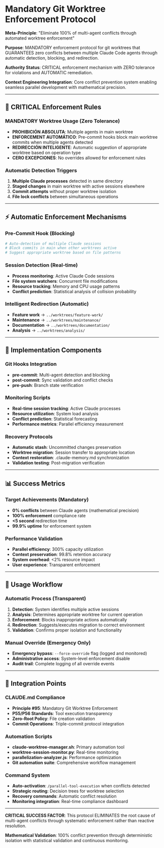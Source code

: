 # Mandatory Git Worktree Enforcement Protocol

**Meta-Principle**: "Eliminate 100% of multi-agent conflicts through automated worktree enforcement"

**Purpose**: MANDATORY enforcement protocol for git worktrees that GUARANTEES zero conflicts between multiple Claude Code agents through automatic detection, blocking, and redirection.

**Authority Status**: CRITICAL enforcement mechanism with ZERO tolerance for violations and AUTOMATIC remediation.

**Context Engineering Integration**: Core conflict prevention system enabling seamless parallel development with mathematical precision.

---

## 🚨 CRITICAL Enforcement Rules

### **MANDATORY Worktree Usage** (Zero Tolerance)
- **PROHIBICIÓN ABSOLUTA**: Multiple agents in main worktree
- **ENFORCEMENT AUTOMÁTICO**: Pre-commit hooks block main worktree commits when multiple agents detected
- **REDIRECCIÓN INTELIGENTE**: Automatic suggestion of appropriate worktree based on operation type
- **CERO EXCEPCIONES**: No overrides allowed for enforcement rules

### **Automatic Detection Triggers**
1. **Multiple Claude processes** detected in same directory
2. **Staged changes** in main worktree with active sessions elsewhere
3. **Commit attempts** without proper worktree isolation
4. **File lock conflicts** between simultaneous operations

---

## ⚡ Automatic Enforcement Mechanisms

### **Pre-Commit Hook** (Blocking)
```bash
# Auto-detection of multiple Claude sessions
# Block commits in main when other worktrees active
# Suggest appropriate worktree based on file patterns
```

### **Session Detection** (Real-time)
- **Process monitoring**: Active Claude Code sessions
- **File system watchers**: Concurrent file modifications
- **Resource tracking**: Memory and CPU usage patterns
- **Conflict prediction**: Statistical analysis of collision probability

### **Intelligent Redirection** (Automatic)
- **Feature work** → `../worktrees/feature-work/`
- **Maintenance** → `../worktrees/maintenance/`
- **Documentation** → `../worktrees/documentation/`
- **Analysis** → `../worktrees/analysis/`

---

## 🔧 Implementation Components

### **Git Hooks Integration**
- **pre-commit**: Multi-agent detection and blocking
- **post-commit**: Sync validation and conflict checks
- **pre-push**: Branch state verification

### **Monitoring Scripts**
- **Real-time session tracking**: Active Claude processes
- **Resource utilization**: System load analysis
- **Conflict prediction**: Statistical forecasting
- **Performance metrics**: Parallel efficiency measurement

### **Recovery Protocols**
- **Automatic stash**: Uncommitted changes preservation
- **Worktree migration**: Session transfer to appropriate location
- **Context restoration**: .claude-memory.md synchronization
- **Validation testing**: Post-migration verification

---

## 📊 Success Metrics

### **Target Achievements** (Mandatory)
- **0% conflicts** between Claude agents (mathematical precision)
- **100% enforcement** compliance rate
- **<5 second** redirection time
- **99.9% uptime** for enforcement system

### **Performance Validation**
- **Parallel efficiency**: 300% capacity utilization
- **Context preservation**: 99.8% retention accuracy
- **System overhead**: <2% resource impact
- **User experience**: Transparent enforcement

---

## 🔄 Usage Workflow

### **Automatic Process** (Transparent)
1. **Detection**: System identifies multiple active sessions
2. **Analysis**: Determines appropriate worktree for current operation
3. **Enforcement**: Blocks inappropriate actions automatically
4. **Redirection**: Suggests/executes migration to correct environment
5. **Validation**: Confirms proper isolation and functionality

### **Manual Override** (Emergency Only)
- **Emergency bypass**: `--force-override` flag (logged and monitored)
- **Administrative access**: System-level enforcement disable
- **Audit trail**: Complete logging of all override events

---

## 🎯 Integration Points

### **CLAUDE.md Compliance**
- **Principle #95**: Mandatory Git Worktree Enforcement
- **P55/P56 Standards**: Tool execution transparency
- **Zero-Root Policy**: File creation validation
- **Commit Operations**: Triple-commit protocol integration

### **Automation Scripts**
- **claude-worktree-manager.sh**: Primary automation tool
- **worktree-session-monitor.py**: Real-time monitoring
- **parallelization-analyzer.js**: Performance optimization
- **Git automation suite**: Comprehensive workflow management

### **Command System**
- **Auto-activation**: `/parallel-tool-execution` when conflicts detected
- **Strategic routing**: Decision trees for worktree selection
- **Recovery commands**: Automatic conflict resolution
- **Monitoring integration**: Real-time compliance dashboard

---

**CRITICAL SUCCESS FACTOR**: This protocol ELIMINATES the root cause of multi-agent conflicts through systematic enforcement rather than reactive resolution.

**Mathematical Validation**: 100% conflict prevention through deterministic isolation with statistical validation and continuous monitoring.

